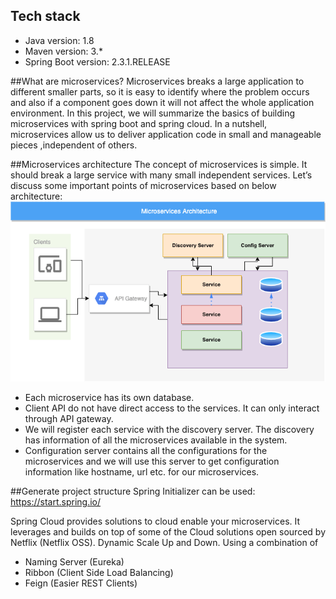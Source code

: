 ## Tech stack
- Java version: 1.8
- Maven version: 3.*
- Spring Boot version: 2.3.1.RELEASE


##What are microservices?
Microservices breaks a large application to different smaller parts, so it is easy to identify where the problem occurs and also if a component goes down it will not affect the whole application environment.
In this project, we will summarize the basics of building microservices with spring boot and spring cloud.
In a nutshell, microservices allow us to deliver application code in small and manageable pieces ,independent of others. 

##Microservices architecture
The concept of microservices is simple. It should break a large service with many small independent services. Let’s discuss some important points of microservices based on below architecture:
![microservice arch](microservices_arch.png)

* Each microservice has its own database.
* Client API do not have direct access to the services. It can only interact through API gateway.
* We will register each service with the discovery server. The discovery has information of all the microservices available in the system.
* Configuration server contains all the configurations for the microservices and we will use this server to get configuration information like hostname, url etc. for our microservices.

##Generate project structure
Spring Initializer can be used: https://start.spring.io/

Spring Cloud provides solutions to cloud enable your microservices.
It leverages and builds on top of some of the Cloud solutions open sourced by Netflix (Netflix OSS).
Dynamic Scale Up and Down. Using a combination of
* Naming Server (Eureka)
* Ribbon (Client Side Load Balancing)
* Feign (Easier REST Clients)


